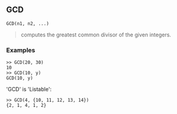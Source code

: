 ## GCD
```
GCD(n1, n2, ...)
```

> computes the greatest common divisor of the given integers. 

### Examples
```
>> GCD(20, 30)
10
>> GCD(10, y)
GCD(10, y)
```

'GCD' is 'Listable':
```
>> GCD(4, {10, 11, 12, 13, 14})
{2, 1, 4, 1, 2}
```